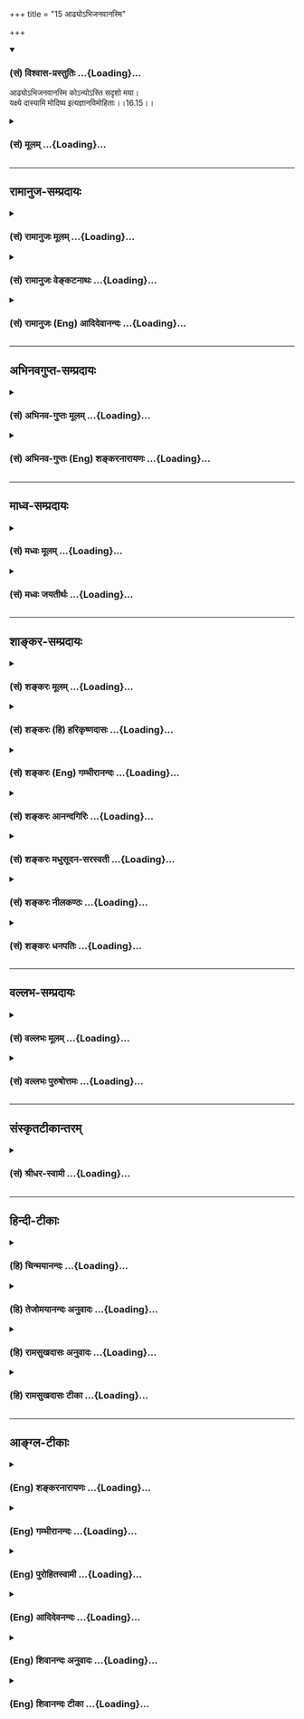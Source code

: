 +++
title = "15 आढ्योऽभिजनवानस्मि"

+++
<div class="js_include" newlevelforh1="3" title="(सं) विश्वास-प्रस्तुतिः" unfilled url="/purANam/mahAbhAratam/06-bhIShma-parva/02-bhagavad-gItA-parva/saMskRtam/vishvAsa-prastutiH/16_daivAsura-sampad-vib/15_ADhyo-bhijanavAna.md">
<details open><summary><h3>(सं) विश्वास-प्रस्तुतिः ...{Loading}...</h3></summary>

आढ्योऽभिजनवानस्मि कोऽन्योऽस्ति सदृशो मया।  
यक्ष्ये दास्यामि मोदिष्य इत्यज्ञानविमोहिताः।।16.15।।
</details>
</div>
<div class="js_include collapsed" newlevelforh1="3" title="(सं) मूलम्" unfilled url="/purANam/mahAbhAratam/06-bhIShma-parva/02-bhagavad-gItA-parva/saMskRtam/mUlam/16_daivAsura-sampad-vib/15_ADhyo-bhijanavAna.md">
<details><summary><h3>(सं) मूलम् ...{Loading}...</h3></summary>

आढ्योऽभिजनवानस्मि कोऽन्योऽस्ति सदृशो मया।  
यक्ष्ये दास्यामि मोदिष्य इत्यज्ञानविमोहिताः।।16.15।।
</details>
</div>


_________________
## रामानुज-सम्प्रदायः
<div class="js_include collapsed" newlevelforh1="3" title="(सं) रामानुजः मूलम्" unfilled url="/purANam/mahAbhAratam/06-bhIShma-parva/02-bhagavad-gItA-parva/saMskRtam/rAmAnujaH/mUlam/16_daivAsura-sampad-vib/15_ADhyo-bhijanavAna.md">
<details><summary><h3>(सं) रामानुजः मूलम् ...{Loading}...</h3></summary>

।।16.15।। अहं स्वतः च **आढ्यः** अस्मि; **अभिजनवान्** अस्मि स्वत एव
उत्तमकुले प्रसूतः अस्मि। अस्मिन् लोके **मया सदृशः कः अन्यः**
स्वसामर्थ्यलब्धसर्वविभवो विद्यते अहं स्वयम् एव **यक्ष्ये; दास्यामि;
मोदिष्ये** इति अज्ञानविमोहिताः ईश्वरानुग्रहनिरपेक्षेण स्वेन एव
यागदानादिकं कर्तुं शक्यम् इति अज्ञानविमोहिता मन्यन्ते।

</details>
</div>
<div class="js_include collapsed" newlevelforh1="3" title="(सं) रामानुजः वेङ्कटनाथः" unfilled url="/purANam/mahAbhAratam/06-bhIShma-parva/02-bhagavad-gItA-parva/saMskRtam/rAmAnujaH/venkaTanAthaH/16_daivAsura-sampad-vib/15_ADhyo-bhijanavAna.md">
<details><summary><h3>(सं) रामानुजः वेङ्कटनाथः ...{Loading}...</h3></summary>

  
  
।।16.15।। अस्मिँल्लोके इति -- लोकान्तरं तु नास्तीति हि तदभिप्रायः यद्वा
अस्तिशब्दाभिप्रेतः सार्वकालिकसमनिषेधविवक्षयाअस्मिँल्लोके इति निर्देशः।
यावल्लोकमन्वेषणेऽपीति भावः। प्रकृतैरेवाकारैरेकैकशोऽपि सदृशः प्रतिषिध्यत
इत्याह -- स्वसामर्थ्येति। मया सदृशः कः इत्येतावति वक्तव्ये अन्यशब्दः
अन्यत्वमेवासामर्थ्ये हेतुरिति द्योतनार्थः। यद्वा;मत्तोऽन्यो मया सदृशो
नास्ति अहमेव मया सदृशः इतिगगनं गगनाकारं सागरः सागरोपमः।
रामरावणयोर्युद्धं रामरावणयोरिव \[वा.रा.6।107।52\] इतिवद्भाव्यम्। यक्ष्ये
दास्यामि इत्येतत्सात्त्विकविडम्बनमात्रविश्रान्तेन
दम्भेनैव;दम्भेनाविधिपूर्वकम् \[16।17\] इति ह्यनन्तरं विशेष्यते। मोदिष्य
इति -- न स्वर्गादिविवक्षया; अपितु
यजमानत्वादिनिमित्तमहच्छब्दादिलाभेन। यक्ष्ये इत्यादिप्रतिपत्तावपि
प्राकरणिकीमहङ्कारोपहतिं दर्शयति --
ईश्वरानुग्रहनिरपेक्षेणेति। इत्यज्ञानविमोहिता इत्येव पर्याप्तंमन्यन्त इति
तु वैशद्यार्थमुक्तम्।  
  

</details>
</div>
<div class="js_include collapsed" newlevelforh1="3" title="(सं) रामानुजः (Eng) आदिदेवानन्दः" unfilled url="/purANam/mahAbhAratam/06-bhIShma-parva/02-bhagavad-gItA-parva/saMskRtam/rAmAnujaH/english/AdidevAnandaH/16_daivAsura-sampad-vib/15_ADhyo-bhijanavAna.md">
<details><summary><h3>(सं) रामानुजः (Eng) आदिदेवानन्दः ...{Loading}...</h3></summary>

16.15 'I am rich by myself. Who else is there in this world like me
gaining all glory with his own ability; I myself shall sacrifice, I
shall give alms and I shall rejoice' - thus they think deluded by
ignorance, viz., deluded by ignorance that they are themselves capable
of offering sacrifices, gifts etc., unaided by the grace of God.

</details>
</div>


_________________
## अभिनवगुप्त-सम्प्रदायः
<div class="js_include collapsed" newlevelforh1="3" title="(सं) अभिनव-गुप्तः मूलम्" unfilled url="/purANam/mahAbhAratam/06-bhIShma-parva/02-bhagavad-gItA-parva/saMskRtam/abhinava-guptaH/mUlam/16_daivAsura-sampad-vib/15_ADhyo-bhijanavAna.md">
<details><summary><h3>(सं) अभिनव-गुप्तः मूलम् ...{Loading}...</h3></summary>

।।16.13 -- 16.16।। इहमद्येत्यादि अशुचौ इत्यन्तम्। अनेकचित्ता +++(A
अनेकचिन्ताः N अनेकचित्तविभ्रान्ताः)+++ इतिनिश्चयाभावात्। अशुचौ निरये;
अवीच्यादौ; जन्ममरणसन्ताने च।

</details>
</div>
<div class="js_include collapsed" newlevelforh1="3" title="(सं) अभिनव-गुप्तः (Eng) शङ्करनारायणः" unfilled url="/purANam/mahAbhAratam/06-bhIShma-parva/02-bhagavad-gItA-parva/saMskRtam/abhinava-guptaH/english/shankaranArAyaNaH/16_daivAsura-sampad-vib/15_ADhyo-bhijanavAna.md">
<details><summary><h3>(सं) अभिनव-गुप्तः (Eng) शङ्करनारायणः ...{Loading}...</h3></summary>

16.15 See Coment under 16.16

</details>
</div>


_________________
## माध्व-सम्प्रदायः
<div class="js_include collapsed" newlevelforh1="3" title="(सं) मध्वः मूलम्" unfilled url="/purANam/mahAbhAratam/06-bhIShma-parva/02-bhagavad-gItA-parva/saMskRtam/madhvaH/mUlam/16_daivAsura-sampad-vib/15_ADhyo-bhijanavAna.md">
<details><summary><h3>(सं) मध्वः मूलम् ...{Loading}...</h3></summary>

।।16.15।। Sri Madhvacharya did not comment on this sloka.,

</details>
</div>
<div class="js_include collapsed" newlevelforh1="3" title="(सं) मध्वः जयतीर्थः" unfilled url="/purANam/mahAbhAratam/06-bhIShma-parva/02-bhagavad-gItA-parva/saMskRtam/madhvaH/jayatIrthaH/16_daivAsura-sampad-vib/15_ADhyo-bhijanavAna.md">
<details><summary><h3>(सं) मध्वः जयतीर्थः ...{Loading}...</h3></summary>

।।16.15।। Sri Jayatirtha did not comment on this sloka.  
  

</details>
</div>


_________________
## शाङ्कर-सम्प्रदायः
<div class="js_include collapsed" newlevelforh1="3" title="(सं) शङ्करः मूलम्" unfilled url="/purANam/mahAbhAratam/06-bhIShma-parva/02-bhagavad-gItA-parva/saMskRtam/shankaraH/mUlam/16_daivAsura-sampad-vib/15_ADhyo-bhijanavAna.md">
<details><summary><h3>(सं) शङ्करः मूलम् ...{Loading}...</h3></summary>

।।16.15।। --,**आढ्यः** धनेन; **अभिजनवान्** सप्तपुरुषं
श्रोत्रियत्वादिसंपन्नः -- तेनापि न मम तुल्यः अस्ति कश्चित्। **कः अन्यः
अस्ति सदृशः** तुल्यः **मया** किं च; **यक्ष्ये** यागेनापि अन्यान्
अभिभविष्यामि; **दास्यामि** नटादिभ्यः; **मोदिष्ये** हर्षं च अतिशयं
प्राप्स्यामि; **इति** एवम् **अज्ञानविमोहिताः** अज्ञानेन विमोहिताः
विविधम् अविवेकभावम् आपन्नाः।।

</details>
</div>
<div class="js_include collapsed" newlevelforh1="3" title="(सं) शङ्करः (हि) हरिकृष्णदासः" unfilled url="/purANam/mahAbhAratam/06-bhIShma-parva/02-bhagavad-gItA-parva/saMskRtam/shankaraH/hindI/harikRShNadAsaH/16_daivAsura-sampad-vib/15_ADhyo-bhijanavAna.md">
<details><summary><h3>(सं) शङ्करः (हि) हरिकृष्णदासः ...{Loading}...</h3></summary>

।।16.15।। मैं धनसे सम्पन्न हूँ और वंशकी अपेक्षासे अत्यन्त कुलीन हूँ;
अर्थात् सात पीढ़ियोंसे श्रोत्रिय आदि गुणोंसे सम्पन्न हूँ। सुतरां धन और
कुलमें भी मेरे समान दूसरा कौन है। अर्थात् कोई नहीं है। मैं यज्ञ करूँगा
अर्थात् यज्ञद्वारा भी दूसरोंका अपमान करूँगा; नट आदिको धन दूँगा और मोद --
अतिशय हर्षको प्राप्त होऊँगा इस प्रकार वे मनुष्य अज्ञानसे मोहित अर्थात्
नाना प्रकारकी अविवेकभावनासे युक्त होते हैं।

</details>
</div>
<div class="js_include collapsed" newlevelforh1="3" title="(सं) शङ्करः (Eng) गम्भीरानन्दः" unfilled url="/purANam/mahAbhAratam/06-bhIShma-parva/02-bhagavad-gItA-parva/saMskRtam/shankaraH/english/gambhIrAnandaH/16_daivAsura-sampad-vib/15_ADhyo-bhijanavAna.md">
<details><summary><h3>(सं) शङ्करः (Eng) गम्भीरानन्दः ...{Loading}...</h3></summary>

16.15 Adhyah, I am rich in wealth; abhi-janavan, high-born in respect of
my lineage; my seven generations are endowed with Vedic learnig etc.
From that point of view also there is none eal to me. Kah anyah, who
else; asti, is there; sadrsah, similar; maya, to me; Besides, yaksye, I
shall perform sacrifices; in respect of sacrifices also I shall defeat
others. Dasyami, I shall give-to actors and others; modisye, I shall
rejoice, and I shall derive intense joy. Iti, thus; are they
ajnana-vimohitah, diversely deluded by non-discrimination, subject to
various indiscrimination.

</details>
</div>
<div class="js_include collapsed" newlevelforh1="3" title="(सं) शङ्करः आनन्दगिरिः" unfilled url="/purANam/mahAbhAratam/06-bhIShma-parva/02-bhagavad-gItA-parva/saMskRtam/shankaraH/AnandagiriH/16_daivAsura-sampad-vib/15_ADhyo-bhijanavAna.md">
<details><summary><h3>(सं) शङ्करः आनन्दगिरिः ...{Loading}...</h3></summary>

।।16.15।। विद्यावृत्तधनाभिजनैर्मत्तुल्यो नास्तीत्याह -- **आढ्य इति।**
तथापि यागदानाभ्यां तत्फलेन वा कश्चिदधिको भविष्यतीत्याशङ्क्याह
**किञ्चेति।** नच तेषामेषोऽभिप्रायः साधीयानित्याह -- **इत्येवमिति।**

</details>
</div>
<div class="js_include collapsed" newlevelforh1="3" title="(सं) शङ्करः मधुसूदन-सरस्वती" unfilled url="/purANam/mahAbhAratam/06-bhIShma-parva/02-bhagavad-gItA-parva/saMskRtam/shankaraH/madhusUdana-sarasvatI/16_daivAsura-sampad-vib/15_ADhyo-bhijanavAna.md">
<details><summary><h3>(सं) शङ्करः मधुसूदन-सरस्वती ...{Loading}...</h3></summary>

।।16.15।। ननु धनेन कुलेन वा कश्चित्त्वत्तुल्यः स्यादित्यत आह -- आढ्य इति।
आढ्यो धनी अभिजनवान् कुलीनोऽप्यहमेवास्मि अतः कोऽन्योऽस्ति सदृशो मया न
कोपीत्यर्थः। यागेन दानेन वा कश्चितुल्यः स्यादित्यत आह -- यक्ष्य इति।
यक्ष्ये यागेनाप्यन्यानभिभविष्यामि; दास्यामि धनं स्तावकेभ्यो नटादिभ्यश्च।
ततश्च मोदिष्ये मोदं हर्षं लप्स्ये नर्तक्यादिभिः सहेत्येवमज्ञानेनाविवेकेन
विमोहिता विविधं मोहं भ्रमपरंपरां प्रापिताः।

</details>
</div>
<div class="js_include collapsed" newlevelforh1="3" title="(सं) शङ्करः नीलकण्ठः" unfilled url="/purANam/mahAbhAratam/06-bhIShma-parva/02-bhagavad-gItA-parva/saMskRtam/shankaraH/nIlakaNThaH/16_daivAsura-sampad-vib/15_ADhyo-bhijanavAna.md">
<details><summary><h3>(सं) शङ्करः नीलकण्ठः ...{Loading}...</h3></summary>

।।16.15।। आढ्यो धनी। अभिजनवान् कुलीनः अज्ञानेन अविवेकेन मोहिताः विविधं
भ्रमं प्रापिताः।

</details>
</div>
<div class="js_include collapsed" newlevelforh1="3" title="(सं) शङ्करः धनपतिः" unfilled url="/purANam/mahAbhAratam/06-bhIShma-parva/02-bhagavad-gItA-parva/saMskRtam/shankaraH/dhanapatiH/16_daivAsura-sampad-vib/15_ADhyo-bhijanavAna.md">
<details><summary><h3>(सं) शङ्करः धनपतिः ...{Loading}...</h3></summary>

।।16.15।। पुनरप्यासुराणामभिप्रायं वर्णयति। आढ्यो धनेन। अभिजनवान्
सप्तपुरुषं श्रोत्रायत्वादिसंपन्नोऽहमस्मि तस्मान्मया धनाढ्येन
सदृशस्तुल्योऽन्यः कोऽस्ति। न कोऽपीत्यर्थः। किंच यागादानाभ्यां तत्फलेन
चान्येभ्योऽधिको भविष्यामीत्याह। यक्ष्ये योगेनाप्यन्यानभिभविष्यामि।
दास्यामि नटस्तावकादिभ्यः। मोदिष्ये हर्षं चातिशयं यागदानफलं प्राप्स्यामि।
दानादिना चापरानभिभविष्यामीत्येवमज्ञानेन विमोहिताः विविधं मोहिताः
अविवेकभावमापन्नास्तथा चैतेषामबिप्रायोऽसाधीयान् कदापि नोपादेय इति भावः।

</details>
</div>


_________________
## वल्लभ-सम्प्रदायः
<div class="js_include collapsed" newlevelforh1="3" title="(सं) वल्लभः मूलम्" unfilled url="/purANam/mahAbhAratam/06-bhIShma-parva/02-bhagavad-gItA-parva/saMskRtam/vallabhaH/mUlam/16_daivAsura-sampad-vib/15_ADhyo-bhijanavAna.md">
<details><summary><h3>(सं) वल्लभः मूलम् ...{Loading}...</h3></summary>

।।16.14 -- 16.15।। किञ्चअसौ मया हतः इति अभेदमगृह्य। ईश्वरोऽहमस्मि मोदिष्ये
इत्यज्ञानविमोहिताः।

</details>
</div>
<div class="js_include collapsed" newlevelforh1="3" title="(सं) वल्लभः पुरुषोत्तमः" unfilled url="/purANam/mahAbhAratam/06-bhIShma-parva/02-bhagavad-gItA-parva/saMskRtam/vallabhaH/puruShottamaH/16_daivAsura-sampad-vib/15_ADhyo-bhijanavAna.md">
<details><summary><h3>(सं) वल्लभः पुरुषोत्तमः ...{Loading}...</h3></summary>

  
  
।।16.15।। किञ्च आढ्यो विपुलधनवान्; अभिजनवान् सत्कुलोत्पन्नः; मया सदृशः
समोऽन्यः कोऽस्ति न कोऽपीत्यर्थः। तथापि यक्ष्ये यज्ञादिभिः
प्रतिष्ठार्थमित्यर्थः। दास्यामि अधमेभ्योऽनुवर्तिभ्यः; मोदिष्ये
हर्षमाप्स्यामि; इति अमुना प्रकारेण अज्ञानेन विमोहिताः
पूर्वोक्तधर्मेष्वभिनिविष्टा भवन्तीत्यर्थः।  
  

</details>
</div>


_________________
## संस्कृतटीकान्तरम्
<div class="js_include collapsed" newlevelforh1="3" title="(सं) श्रीधर-स्वामी" unfilled url="/purANam/mahAbhAratam/06-bhIShma-parva/02-bhagavad-gItA-parva/saMskRtam/shrIdhara-svAmI/16_daivAsura-sampad-vib/15_ADhyo-bhijanavAna.md">
<details><summary><h3>(सं) श्रीधर-स्वामी ...{Loading}...</h3></summary>

।।16.15।। किंच **--** **आढ्य इति।** आढ्यो धनादिसंपन्नः अभिजनवान्कुलीनः।
यक्ष्ये यागाद्यनुष्ठानेनापि दीक्षितान्तरेभ्यः सकाशान्महतीं प्रतिष्ठां
प्राप्स्यामि। दास्यामि स्तावकेभ्यश्च। मोदिष्ये हर्षं
प्राप्स्यामीत्येवमज्ञानेन विमोहिताः मिथ्याभिनिवेशं प्रापिताः।

</details>
</div>


_________________
## हिन्दी-टीकाः
<div class="js_include collapsed" newlevelforh1="3" title="(हि) चिन्मयानन्दः" unfilled url="/purANam/mahAbhAratam/06-bhIShma-parva/02-bhagavad-gItA-parva/hindI/chinmayAnandaH/16_daivAsura-sampad-vib/15_ADhyo-bhijanavAna.md">
<details><summary><h3>(हि) चिन्मयानन्दः ...{Loading}...</h3></summary>

।।16.15।। अज्ञान और उससे उत्पन्न विपरीत ज्ञान से मोहित तथा गर्व और मद से
उन्मत्त आसुरी पुरुष जगत् की ओर इसी भ्रामक दृष्टि से देखता है। ऐसी स्थिति
में स्वयं का तथा जगत् के साथ अपने संबंध का त्रुटिपूर्ण मूल्यांकन करना
स्वाभाविक ही है। उसे अपने धन; वैभव और कुल का इतना अभिमान होता है कि वह
अपने समक्ष सभी को तुच्छ समझता है। स्वयं ही समाज से बहिष्कृत होकर वह
मिथ्या अभिमान के महल में रहता है और असंख्य प्रकार की मानसिक यातनाओं का
कष्ट भी भोगता रहता है। उसकी महत्त्वाकांक्षा यह होती है कि यज्ञादि के
द्वारा वह देवताओं पर भी शासन करे और दान के द्वारा सम्पूर्ण जगत् का क्रय
कर ले। इस प्रकार; सम्मानित और पूजित होकर मैं मौज करूँगा। वे अज्ञान के
गर्त में पड़े हुए आसुरी पुरुष के कुछ अत्यन्त विक्षिप्ततापूर्ण कथन
हैं। उपर्युक्त तीन श्लोकों का सारांश बताते हुए कहते हैं

</details>
</div>
<div class="js_include collapsed" newlevelforh1="3" title="(हि) तेजोमयानन्दः अनुवादः" unfilled url="/purANam/mahAbhAratam/06-bhIShma-parva/02-bhagavad-gItA-parva/hindI/tejomayAnandaH/anuvAdaH/16_daivAsura-sampad-vib/15_ADhyo-bhijanavAna.md">
<details><summary><h3>(हि) तेजोमयानन्दः अनुवादः ...{Loading}...</h3></summary>

।।16.15।। "मैं धनवान् और श्रेष्ठकुल में जन्मा हूँ। मेरे समान दूसरा कौन
है;",'मैं यज्ञ करूंगा', 'मैं दान दूँगा', 'मैं मौज करूँगा' - इस प्रकार के
अज्ञान से वे मोहित होते हैं।।

</details>
</div>
<div class="js_include collapsed" newlevelforh1="3" title="(हि) रामसुखदासः अनुवादः" unfilled url="/purANam/mahAbhAratam/06-bhIShma-parva/02-bhagavad-gItA-parva/hindI/rAmasukhadAsaH/anuvAdaH/16_daivAsura-sampad-vib/15_ADhyo-bhijanavAna.md">
<details><summary><h3>(हि) रामसुखदासः अनुवादः ...{Loading}...</h3></summary>

।।16.15।। हम धनवान् हैं, बहुत-से मनुष्य हमारे पास हैं, हमारे समान और कौन
है; हम खूब यज्ञ करेंगे, दान देंगे और मौज करेंगे -- इस तरह वे अज्ञानसे
मोहित रहते हैं।

</details>
</div>
<div class="js_include collapsed" newlevelforh1="3" title="(हि) रामसुखदासः टीका" unfilled url="/purANam/mahAbhAratam/06-bhIShma-parva/02-bhagavad-gItA-parva/hindI/rAmasukhadAsaH/TIkA/16_daivAsura-sampad-vib/15_ADhyo-bhijanavAna.md">
<details><summary><h3>(हि) रामसुखदासः टीका ...{Loading}...</h3></summary>

।।16.15।।***व्याख्या --***  आसुर स्वभाववाले व्यक्ति अभिमानके परायण
होकर इस प्रकारके मनोरथ करते हैं, -- **आढ्योऽभिजनवानस्मि --** कितना धन
हमारे पास है कितना सोनाचाँदी; मकान; खेत; जमीन हमारे पास है कितने अच्छे
आदमी; ऊँचे पदाधिकारी हमारे पक्षमें हैं हम धन और जनके बलपर; रिश्वत और
सिफारिशके बलपर जो चाहें; वही कर सकते हैं।**कोऽन्योऽस्ति सदृशो मया --**
आप इतने घूमेफिरे हो; आपको कई आदमी मिले होंगे पर आप बताओ; हमारे समान आपने
कोई देखा है क्या **यक्ष्ये दास्यामि --** हम ऐसा यज्ञ करेंगे; ऐसा दान
करेंगे कि सबपर टाँग फेर देंगे थोड़ासा यज्ञ करनेसे; थोड़ासा दान देनेसे;
थोड़ेसे ब्राह्मणोंको भोजन कराने आदिसे क्या होता है हम तो ऐसे यज्ञ; दान
आदि करेंगे; जैसे आजतक किसीने न किये हों। क्योंकि मामूली यज्ञ; दान करनेसे
लोगोंको क्या पता लगेगा कि इन्होंने यज्ञ किया; दान दिया। बड़े यज्ञ; दानसे
हमारा नाम अखबारोंमें निकलेगा। किसी धर्मशालामें मकान बनवायेंगे; तो उसमें
हमारा नाम खुदवाया जायेगा; जिससे हमारी यादगारी रहेगी। **मोदिष्ये --** हम
कितने बड़े आदमी हैं हमें सब तरहसे सब सामग्री सुलभ है अतः हम आनन्दसे मौज
करेंगे। इस प्रकार अभिमानको लेकर मनोरथ करनेवाले आसुर लोग केवल करेंगे;
करेंगे -- ऐसा मनोरथ ही करते रहते हैं; वास्तवमें करतेकराते कुछ नहीं। वे
करेंगे भी; तो वह भी नाममात्रके लिये करेंगे (जिसा उल्लेख आगे सत्रहवें
श्लोकमें आया है)। कारण कि **इत्यज्ञानविमोहिताः --** इस प्रकार तेरहवें;
चौदहवें और पन्द्रहवें श्लोकमें वर्णित मनोरथ करनेवाले आसुर लोग अज्ञानसे
मोहित रहते हैं अर्थात् मूढ़ताके कारण ही उनकी ऐसे मनोरथवाली वृत्ति होती
है।  
  
***सम्बन्ध --***  परमात्मासे विमुख हुए आसुरी सम्पदावालोंको जीतेजी
अशान्ति; जलन; संताप आदि तो होते ही हैं; पर मरनेपर उनकी क्या गति होती है
-- इसको आगेके श्लोकमें बताते हैं।

</details>
</div>


_________________
## आङ्ग्ल-टीकाः
<div class="js_include collapsed" newlevelforh1="3" title="(Eng) शङ्करनारायणः" unfilled url="/purANam/mahAbhAratam/06-bhIShma-parva/02-bhagavad-gItA-parva/english/shankaranArAyaNaH/16_daivAsura-sampad-vib/15_ADhyo-bhijanavAna.md">
<details><summary><h3>(Eng) शङ्करनारायणः ...{Loading}...</h3></summary>

16.15. 'I am rich; I am of of noble birth; who else is eal ot me ; I
shall perform sacrifices; I shall give gifts; and I shall rejoice' -
deluded by these wrong ideas;

</details>
</div>
<div class="js_include collapsed" newlevelforh1="3" title="(Eng) गम्भीरानन्दः" unfilled url="/purANam/mahAbhAratam/06-bhIShma-parva/02-bhagavad-gItA-parva/english/gambhIrAnandaH/16_daivAsura-sampad-vib/15_ADhyo-bhijanavAna.md">
<details><summary><h3>(Eng) गम्भीरानन्दः ...{Loading}...</h3></summary>

16.15 'I am rich and high-born; who else is there similar to me; I shall
perform sacrifices; I shall give, I shall rejoice,'-thus they are
diversely deluded by non-discrimination.

</details>
</div>
<div class="js_include collapsed" newlevelforh1="3" title="(Eng) पुरोहितस्वामी" unfilled url="/purANam/mahAbhAratam/06-bhIShma-parva/02-bhagavad-gItA-parva/english/purohitasvAmI/16_daivAsura-sampad-vib/15_ADhyo-bhijanavAna.md">
<details><summary><h3>(Eng) पुरोहितस्वामी ...{Loading}...</h3></summary>

16.15 I am rich, I am well-bred; who is there to compare with me; I will
sacrifice, I will give, I will pay - and I will enjoy. Thus blinded by
Ignorance,

</details>
</div>
<div class="js_include collapsed" newlevelforh1="3" title="(Eng) आदिदेवनन्दः" unfilled url="/purANam/mahAbhAratam/06-bhIShma-parva/02-bhagavad-gItA-parva/english/AdidevanandaH/16_daivAsura-sampad-vib/15_ADhyo-bhijanavAna.md">
<details><summary><h3>(Eng) आदिदेवनन्दः ...{Loading}...</h3></summary>

16.15 ' I am wealthy and high-born; who else is eal to me; I shall
sacrifice, I shall give alms, I shall rejoice.' Thus they think, deluded
byignorance.

</details>
</div>
<div class="js_include collapsed" newlevelforh1="3" title="(Eng) शिवानन्दः अनुवादः" unfilled url="/purANam/mahAbhAratam/06-bhIShma-parva/02-bhagavad-gItA-parva/english/shivAnandaH/anuvAdaH/16_daivAsura-sampad-vib/15_ADhyo-bhijanavAna.md">
<details><summary><h3>(Eng) शिवानन्दः अनुवादः ...{Loading}...</h3></summary>

16.15 "I am rich and born in a noble family. Who else is equal to me; I
shall perform sacrifices. I shall give (charity). I shall rejoice," thus
deluded by ignorance.

</details>
</div>
<div class="js_include collapsed" newlevelforh1="3" title="(Eng) शिवानन्दः टीका" unfilled url="/purANam/mahAbhAratam/06-bhIShma-parva/02-bhagavad-gItA-parva/english/shivAnandaH/TIkA/16_daivAsura-sampad-vib/15_ADhyo-bhijanavAna.md">
<details><summary><h3>(Eng) शिवानन्दः टीका ...{Loading}...</h3></summary>

16.15 आढ्यः rich; अभिजनवान् wellborn; अस्मि (I) am; कः who; अन्यः else;
अस्ति is; सदृशः eal; मया to me; यक्ष्ये (I) will sacrifice; दास्यामि (I)
will give; मोदिष्ये (I) will rejoice; इति thus; अज्ञानविमोहिताः deluded
by ignorance.Commentary Kubera (the god of wealth) may be wealthy; but
he cannot be compared with me. Even Vishnu Himself does not possess the
wealth that I possess. In comparison with my illustrious family and the
extent of my relations even Brahma is indeed of inferior descent. They
are as nothing when compared with me. Who then is there in the whole
world eal to meWellborn Born in a family learned in the scriptures for
seven generations. None is eal to me in this respect. I will do may
sacrificial rites to get name and fame. None is eal to me in this
respect also. I will give money and presents to those who entertain me
with dance; music and songs in praise of me. None is eal to me in
charity (giving) also. I will indulge in eating; drinking and women.

</details>
</div>
